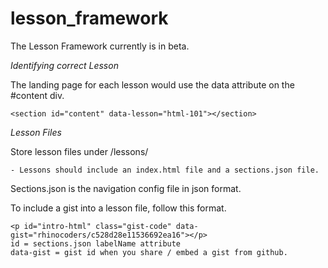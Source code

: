 lesson_framework
================

The Lesson Framework currently is in beta.

*Identifying correct Lesson*

The landing page for each lesson would use the data attribute on the #content div.

    <section id="content" data-lesson="html-101"></section>

*Lesson Files*

Store lesson files under /lessons/

    - Lessons should include an index.html file and a sections.json file.

Sections.json is the navigation config file in json format.

To include a gist into a lesson file, follow this format.

    <p id="intro-html" class="gist-code" data-gist="rhinocoders/c528d28e11536692ea16"></p>
    id = sections.json labelName attribute
    data-gist = gist id when you share / embed a gist from github.
